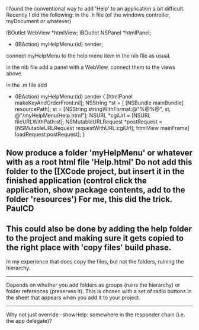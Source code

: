I found the conventional way to add 'Help' to an application a bit difficult. Recently I did the following:
in the .h file (of the windows controller, myDocument or whatever)

    
IBOutlet WebView		*htmlView;
IBOutlet NSPanel		*htmlPanel;
- (IBAction) myHelpMenu:(id) sender;

connect myHelpMenu to the help menu item in the nib file as usual.

in the nib file add a panel with a WebView, connect them to the views above.

in the .m file add

    
- (IBAction) myHelpMenu:(id) sender
{
	[htmlPanel  makeKeyAndOrderFront:nil];
	NSString *st = [ [NSBundle mainBundle] resourcePath];
	st = [NSString stringWithFormat:@"%@%@", st, @"/myHelpMenu/Help.html"];
	NSURL *cgiUrl = [NSURL fileURLWithPath:st];
	NSMutableURLRequest *postRequest = [NSMutableURLRequest requestWithURL:cgiUrl];
	htmlView mainFrame] loadRequest:postRequest];
}


Now produce a folder 'myHelpMenu' or whatever with as a root html file 'Help.html'
Do not add this folder to the [[XCode project, but insert it in the finished
application (control click the application, show package contents, add to the folder 'resources')
For me, this did the trick. PaulCD
---- 

This could also be done by adding the help folder to the project and making sure it gets copied to the right place with 'copy files' build phase.
---- 

In my experience that does copy the files, but not the folders, ruining the hierarchy.

----
Depends on whether you add folders as groups (ruins the hierarchy) or folder references (preserves it). This is chosen with a set of radio buttons in the sheet that appears when you add it to your project.

----

Why not just override -showHelp: somewhere in the responder chain (i.e. the app delegate)?
